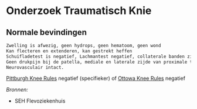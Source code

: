 Onderzoek Traumatisch Knie
==========================

Normale bevindingen
-------------------

```md
Zwelling is afwezig, geen hydrops, geen hematoom, geen wond
Kan flecteren en extenderen, kan gestrekt heffen
Schuifladetest is negatief, Lachmantest negatief, collaterale banden zijn intact, McMurray negatief
Geen drukpijn bij de patella, mediale en laterale zijde van proximale tibia niet drukpijnlijk, distale tibia niet drukpijnlijk.
Neurovasculair intact.
```

[Pittburgh Knee Rules](Regels/pittsburgh-knee-rules.md) negatief (specifieker) of [Ottowa Knee Rules](Regels/ottawa-knee-rules.md) negatief

*Bronnen:*

-	SEH Flevoziekenhuis
